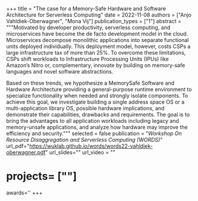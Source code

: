 +++
title = "The case for a Memory-Safe Hardware and Software Architecture for Serverless Computing"
date = 2022-11-08
authors = ["Anjo Vahldiek-Oberwagner", "Mona Vij"]
publication_types = ["1"]
abstract = """Motivated by developer productivity, serverless computing, and
microservices have become the de facto development model in the cloud.
Microservices decompose monolithic applications into separate functional units
deployed individually. This deployment model, however, costs CSPs a large
infrastructure tax of more than 25%. To overcome these limitations, CSPs shift
workloads to Infrastructure Processing Units (IPUs) like Amazon’s Nitro or,
complementary, innovate by building on memory-safe languages and novel software
abstractions.

Based on these trends, we hypothesize a MemorySafe Software and Hardware
Architecture providing a general-purpose runtime environment to specialize
functionality when needed and strongly isolate components. To achieve this goal,
we investigate building a single address space OS or a multi-application library
OS, possible hardware implications, and demonstrate their capabilities,
drawbacks and requirements. The goal is to bring the advantages to all
application workloads including legacy and memory-unsafe applications, and
analyze how hardware may improve the efficiency and security."""
selected = false
publication = "*Workshop On Resource Disaggregation and Serverless Computing (WORDS)*"
url_pdf="https://wuklab.github.io/words/words22-vahldiek-oberwagner.pdf"
url_slides=""
url_video = ""
# projects= [""]
awards=''
+++

